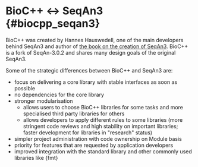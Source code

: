 # BioC++ ↔ SeqAn3 {#biocpp_seqan3}

BioC++ was created by Hannes Hauswedell, one of the main developers behind SeqAn3 and author of [the book on the creation of SeqAn3](https://link.springer.com/book/10.1007/978-3-030-90990-1). BioC++ is a fork of SeqAn-3.0.2 and shares many design goals of the original SeqAn3.

Some of the strategic differences between BioC++ and SeqAn3 are:
* focus on delivering a core library with stable interfaces as soon as possible
* no dependencies for the core library
* stronger modularisation
  * allows users to choose BioC++ libraries for some tasks and more specialised third party libraries for others
  * allows developers to apply different rules to some libraries (more stringent code reviews and high stability on important libraries; faster development for libraries in "research" status)
* simpler project administration with code ownership on Module basis
* priority for features that are requested by application developers
* improved integration with the standard library and other commonly used libraries like {fmt}
